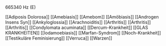 665340 Hz (E)

[[Adiposis Dolorosa]]
[[Amebiasis]]
[[Amebom]]
[[Amöbiasis]]
[[Androgen Insens Syn]]
[[Ankyloglossia]]
[[Arachnoiditis]]
[[Arthritis]]
[[Arthritis]]
[[Arthritis]]
[[Condylomata acuminata]]
[[Dercum-Krankheit]]
[[GLAS KRANKHEITEN]]
[[Iodamoebiasis]]
[[Marfan-Syndrom]]
[[Noch-Krankheit]]
[[Testikuläre Feminisierung]]
[[Verruca]]
[[Warzen]]